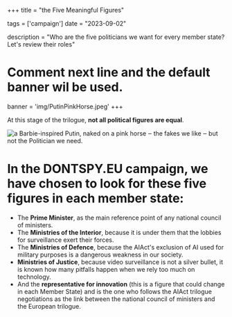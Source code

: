 +++
title = "the Five Meaningful Figures"

tags = ['campaign']
date = "2023-09-02"

description = "Who are the five politicians we want for every member state? Let's review their roles"

# Comment next line and the default banner wil be used.
banner = 'img/PutinPinkHorse.jpeg'
+++

At this stage of the trilogue, **not all political figures are equal**.

![a Barbie-inspired Putin, naked on a pink horse ‒ the fakes we like ‒ but not the Politician we need.](/img/PutinPinkHorse.jpeg)

# In the DONTSPY.EU campaign, we have chosen to look for these five figures in each member state:

* The **Prime Minister**, as the main reference point of any national council of ministers.
* The **Ministries of the Interior**, because it is under them that the lobbies for surveillance exert their forces.
* The **Ministries of Defence**, because the AIAct's exclusion of AI used for military purposes is a dangerous weakness in our society.
* **Ministries of Justice**, because video surveillance is not a silver bullet, it is known how many pitfalls happen when we rely too much on technology.
* And the **representative for innovation** (this is a figure that could change in each Member State) and is the one who follows the AIAct trilogue negotiations as the link between the national council of ministers and the European trilogue.  

